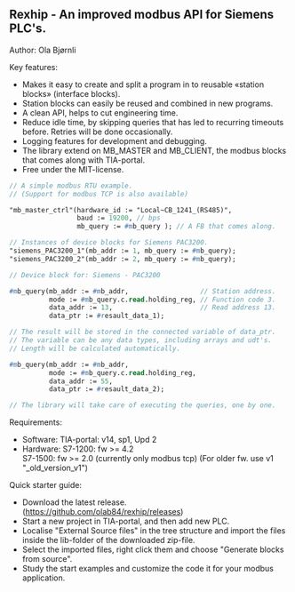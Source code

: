 Rexhip - An improved modbus API for Siemens PLC's.
---------------------------------------------
Author:   Ola Bjørnli

Key features:
 - Makes it easy to create and split a program in to reusable «station blocks» (interface blocks).
 - Station blocks can easily be reused and combined in new programs.
 - A clean API, helps to cut engineering time.
 - Reduce idle time, by skipping queries that has led to recurring timeouts before. Retries will be done occasionally.
 - Logging features for development and debugging.
 - The library extend on MB_MASTER and MB_CLIENT, the modbus blocks that comes along with TIA-portal.
 - Free under the MIT-license.

```pascal
// A simple modbus RTU example. 
// (Support for modbus TCP is also available)

"mb_master_ctrl"(hardware_id := "Local~CB_1241_(RS485)", 
                 baud := 19200, // bps                
                 mb_query := #mb_query ); // A FB that comes along.

// Instances of device blocks for Siemens PAC3200. 
"siemens_PAC3200_1"(mb_addr := 1, mb_query := #mb_query);
"siemens_PAC3200_2"(mb_addr := 2, mb_query := #mb_query);
```

```pascal
// Device block for: Siemens - PAC3200

#mb_query(mb_addr := #mb_addr,                  // Station address.
          mode := #mb_query.c.read.holding_reg, // Function code 3.
          data_addr := 13,                      // Read address 13.          
          data_ptr := #resault_data_1);                   

// The result will be stored in the connected variable of data_ptr. 
// The variable can be any data types, including arrays and udt's.
// Length will be calculated automatically. 

#mb_query(mb_addr := #mb_addr,                 
          mode := #mb_query.c.read.holding_reg, 
          data_addr := 55,                            
          data_ptr := #resault_data_2);

// The library will take care of executing the queries, one by one. 
```
   
Requirements:
 - Software: TIA-portal: v14, sp1, Upd 2
 - Hardware: S7-1200: fw >= 4.2   
             S7-1500: fw >= 2.0   (currently only modbus tcp)
             (For older fw. use v1 "_old_version_v1")
   
Quick starter guide:
 - Download the latest release. (https://github.com/olab84/rexhip/releases)
 - Start a new project in TIA-portal, and then add new PLC.
 - Localise "External Source files" in the tree structure and import the files inside the lib-folder of the downloaded zip-file.
 - Select the imported files, right click them and choose "Generate blocks from source".
 - Study the start examples and customize the code it for your modbus application.
